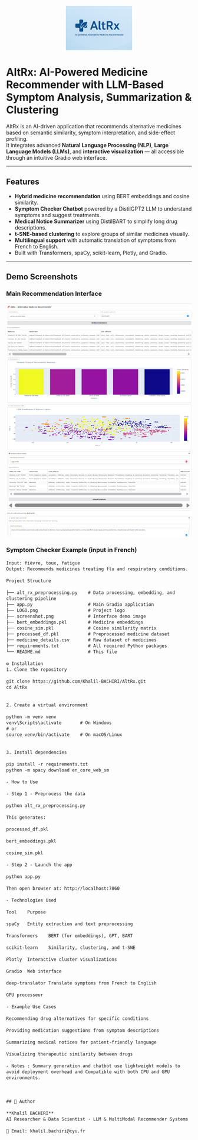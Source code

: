 <p align="center">
  <img src="LOGO.png" alt="AltRx Logo" width="180"/>
</p>

# AltRx: AI-Powered Medicine Recommender with LLM-Based Symptom Analysis, Summarization & Clustering

AltRx is an AI-driven application that recommends alternative medicines based on semantic similarity, symptom interpretation, and side-effect profiling.  
It integrates advanced **Natural Language Processing (NLP)**, **Large Language Models (LLMs)**, and **interactive visualization** — all accessible through an intuitive Gradio web interface.

---

## Features


- **Hybrid medicine recommendation** using BERT embeddings and cosine similarity.
- **Symptom Checker Chatbot** powered by a DistilGPT2 LLM to understand symptoms and suggest treatments.
- **Medical Notice Summarizer** using DistilBART to simplify long drug descriptions.
- **t-SNE-based clustering** to explore groups of similar medicines visually.
- **Multilingual support** with automatic translation of symptoms from French to English.
- Built with Transformers, spaCy, scikit-learn, Plotly, and Gradio.

---

## Demo Screenshots

### Main Recommendation Interface


![Screenshot](screenshot.png)

### Symptom Checker Example (input in French)
```text
Input: fièvre, toux, fatigue
Output: Recommends medicines treating flu and respiratory conditions.

Project Structure

├── alt_rx_preprocessing.py    # Data processing, embedding, and clustering pipeline
├── app.py                     # Main Gradio application
├── LOGO.png                   # Project logo
├── screenshot.png             # Interface demo image
├── bert_embeddings.pkl        # Medicine embeddings
├── cosine_sim.pkl             # Cosine similarity matrix
├── processed_df.pkl           # Preprocessed medicine dataset
├── medicine_details.csv       # Raw dataset of medicines
├── requirements.txt           # All required Python packages
└── README.md                  # This file

⚙️ Installation
1. Clone the repository

git clone https://github.com/Khalil-BACHIRI/AltRx.git
cd AltRx


2. Create a virtual environment

python -m venv venv
venv\Scripts\activate       # On Windows
# or
source venv/bin/activate    # On macOS/Linux


3. Install dependencies  

pip install -r requirements.txt  
python -m spacy download en_core_web_sm

- How to Use

- Step 1 - Preprocess the data

python alt_rx_preprocessing.py

This generates:

processed_df.pkl

bert_embeddings.pkl

cosine_sim.pkl

- Step 2 - Launch the app

python app.py

Then open browser at: http://localhost:7860

- Technologies Used

Tool	Purpose

spaCy	Entity extraction and text preprocessing

Transformers	BERT (for embeddings), GPT, BART

scikit-learn	Similarity, clustering, and t-SNE

Plotly	Interactive cluster visualizations

Gradio	Web interface

deep-translator	Translate symptoms from French to English

GPU processeur

- Example Use Cases

Recommending drug alternatives for specific conditions

Providing medication suggestions from symptom descriptions

Summarizing medical notices for patient-friendly language

Visualizing therapeutic similarity between drugs

- Notes : Summary generation and chatbot use lightweight models to avoid deployment overhead and Compatible with both CPU and GPU environments.



## 👤 Author

**Khalil BACHIRI**  
AI Researcher & Data Scientist · LLM & MultiModal Recommender Systems

📧 Email: khalil.bachiri@cyu.fr